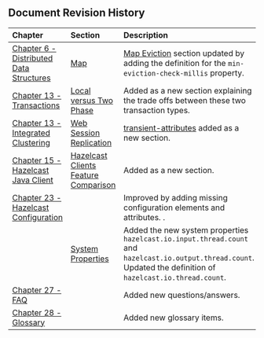 

## Document Revision History

|Chapter|Section|Description|
|:-------|:-------|:-----------|
|[Chapter 6 - Distributed Data Structures](#distributed-data-structures)|[Map](#map)|[Map Eviction](#map-eviction) section updated by adding the definition for the `min-eviction-check-millis` property.|
|[Chapter 13 - Transactions](#transactions)|[Local versus Two Phase](#local-versus-two-phase)| Added as a new section explaining the trade offs between these two transaction types.
|[Chapter 13 - Integrated Clustering](#integrated-clustering)|[Web Session Replication](#web-session-replication)|[transient-attributes](#transient-attributes) added as a new section.|
|[Chapter 15 - Hazelcast Java Client](#hazelcast-java-client)|[Hazelcast Clients Feature Comparison](#hazelcast-clients-feature-comparison)|Added as a new section.
|[Chapter 23 - Hazelcast Configuration](#hazelcast-configuration)||Improved by adding missing configuration elements and attributes. .|
||[System Properties](#system-properties)|Added the new system properties `hazelcast.io.input.thread.count` and `hazelcast.io.output.thread.count`. Updated the definition of `hazelcast.io.thread.count`.
|[Chapter 27 - FAQ](#frequently-asked-questions)||Added new questions/answers.|
|[Chapter 28 - Glossary](#glossary)||Added new glossary items.|






<br> </br>



